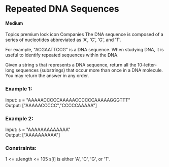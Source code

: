 # Repeated DNA Sequences
####     Medium

Topics
premium lock icon
Companies
The DNA sequence is composed of a series of nucleotides abbreviated as 'A', 'C', 'G', and 'T'.

For example, "ACGAATTCCG" is a DNA sequence.
When studying DNA, it is useful to identify repeated sequences within the DNA.

Given a string s that represents a DNA sequence, return all the 10-letter-long sequences (substrings) that occur more than once in a DNA molecule. You may return the answer in any order.



### Example 1:

Input: s = "AAAAACCCCCAAAAACCCCCCAAAAAGGGTTT"   
Output: ["AAAAACCCCC","CCCCCAAAAA"]   


### Example 2:

Input: s = "AAAAAAAAAAAAA"   
Output: ["AAAAAAAAAA"]


### Constraints:

1 <= s.length <= 105
s[i] is either 'A', 'C', 'G', or 'T'.